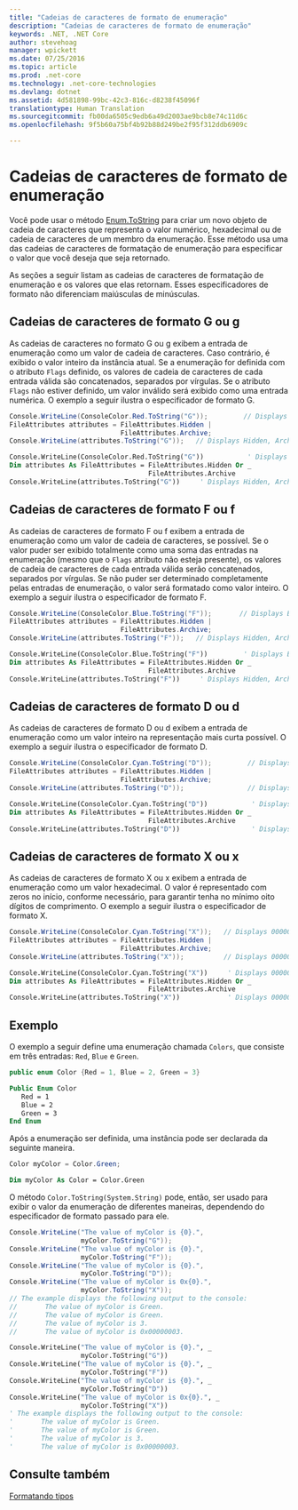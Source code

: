 ```yaml
---
title: "Cadeias de caracteres de formato de enumeração"
description: "Cadeias de caracteres de formato de enumeração"
keywords: .NET, .NET Core
author: stevehoag
manager: wpickett
ms.date: 07/25/2016
ms.topic: article
ms.prod: .net-core
ms.technology: .net-core-technologies
ms.devlang: dotnet
ms.assetid: 4d581898-99bc-42c3-816c-d8238f45096f
translationtype: Human Translation
ms.sourcegitcommit: fb00da6505c9edb6a49d2003ae9bcb8e74c11d6c
ms.openlocfilehash: 9f5b60a75bf4b92b88d249be2f95f312ddb6909c

---
```


# <a name="enumeration-format-strings"></a>Cadeias de caracteres de formato de enumeração

Você pode usar o método [Enum.ToString](xref:System.Enum.ToString) para criar um novo objeto de cadeia de caracteres que representa o valor numérico, hexadecimal ou de cadeia de caracteres de um membro da enumeração. Esse método usa uma das cadeias de caracteres de formatação de enumeração para especificar o valor que você deseja que seja retornado.

As seções a seguir listam as cadeias de caracteres de formatação de enumeração e os valores que elas retornam. Esses especificadores de formato não diferenciam maiúsculas de minúsculas.

## <a name="the-g-or-g-format-strings"></a>Cadeias de caracteres de formato G ou g

As cadeias de caracteres no formato G ou g exibem a entrada de enumeração como um valor de cadeia de caracteres. Caso contrário, é exibido o valor inteiro da instância atual. Se a enumeração for definida com o atributo `Flags` definido, os valores de cadeia de caracteres de cada entrada válida são concatenados, separados por vírgulas. Se o atributo `Flags` não estiver definido, um valor inválido será exibido como uma entrada numérica. O exemplo a seguir ilustra o especificador de formato G.

```csharp
Console.WriteLine(ConsoleColor.Red.ToString("G"));         // Displays Red
FileAttributes attributes = FileAttributes.Hidden |
                            FileAttributes.Archive;
Console.WriteLine(attributes.ToString("G"));   // Displays Hidden, Archive
```

```vb
Console.WriteLine(ConsoleColor.Red.ToString("G"))           ' Displays Red
Dim attributes As FileAttributes = FileAttributes.Hidden Or _
                                   FileAttributes.Archive
Console.WriteLine(attributes.ToString("G"))     ' Displays Hidden, Archive
```

## <a name="the-f-or-f-format-strings"></a>Cadeias de caracteres de formato F ou f

As cadeias de caracteres de formato F ou f exibem a entrada de enumeração como um valor de cadeia de caracteres, se possível. Se o valor puder ser exibido totalmente como uma soma das entradas na enumeração (mesmo que o `Flags` atributo não esteja presente), os valores de cadeia de caracteres de cada entrada válida serão concatenados, separados por vírgulas. Se não puder ser determinado completamente pelas entradas de enumeração, o valor será formatado como valor inteiro. O exemplo a seguir ilustra o especificador de formato F.

```csharp
Console.WriteLine(ConsoleColor.Blue.ToString("F"));       // Displays Blue
FileAttributes attributes = FileAttributes.Hidden | 
                            FileAttributes.Archive;
Console.WriteLine(attributes.ToString("F"));   // Displays Hidden, Archive
```

```vb
Console.WriteLine(ConsoleColor.Blue.ToString("F"))         ' Displays Blue
Dim attributes As FileAttributes = FileAttributes.Hidden Or _
                                   FileAttributes.Archive
Console.WriteLine(attributes.ToString("F"))     ' Displays Hidden, Archive
```

## <a name="the-d-or-d-format-strings"></a>Cadeias de caracteres de formato D ou d

As cadeias de caracteres de formato D ou d exibem a entrada de enumeração como um valor inteiro na representação mais curta possível. O exemplo a seguir ilustra o especificador de formato D.

```csharp
Console.WriteLine(ConsoleColor.Cyan.ToString("D"));         // Displays 11
FileAttributes attributes = FileAttributes.Hidden |
                            FileAttributes.Archive;
Console.WriteLine(attributes.ToString("D"));                // Displays 34
````

```vb
Console.WriteLine(ConsoleColor.Cyan.ToString("D"))           ' Displays 11
Dim attributes As FileAttributes = FileAttributes.Hidden Or _
                                   FileAttributes.Archive
Console.WriteLine(attributes.ToString("D"))                  ' Displays 34 
```

## <a name="the-x-or-x-format-strings"></a>Cadeias de caracteres de formato X ou x

As cadeias de caracteres de formato X ou x exibem a entrada de enumeração como um valor hexadecimal. O valor é representado com zeros no início, conforme necessário, para garantir tenha no mínimo oito dígitos de comprimento. O exemplo a seguir ilustra o especificador de formato X.

```csharp
Console.WriteLine(ConsoleColor.Cyan.ToString("X"));   // Displays 0000000B
FileAttributes attributes = FileAttributes.Hidden |
                            FileAttributes.Archive;
Console.WriteLine(attributes.ToString("X"));          // Displays 00000022
```

```vb
Console.WriteLine(ConsoleColor.Cyan.ToString("X"))     ' Displays 0000000B
Dim attributes As FileAttributes = FileAttributes.Hidden Or _
                                   FileAttributes.Archive
Console.WriteLine(attributes.ToString("X"))            ' Displays 00000022 
```

## <a name="example"></a>Exemplo

O exemplo a seguir define uma enumeração chamada `Colors`, que consiste em três entradas: `Red`, `Blue` e `Green`.

 ```csharp
 public enum Color {Red = 1, Blue = 2, Green = 3}
```

```vb
Public Enum Color
   Red = 1
   Blue = 2
   Green = 3
End Enum
```

Após a enumeração ser definida, uma instância pode ser declarada da seguinte maneira.

```csharp
Color myColor = Color.Green;
```

```vb
Dim myColor As Color = Color.Green
```

O método `Color.ToString(System.String)` pode, então, ser usado para exibir o valor da enumeração de diferentes maneiras, dependendo do especificador de formato passado para ele.

```csharp
Console.WriteLine("The value of myColor is {0}.", 
                  myColor.ToString("G"));
Console.WriteLine("The value of myColor is {0}.", 
                  myColor.ToString("F"));
Console.WriteLine("The value of myColor is {0}.", 
                  myColor.ToString("D"));
Console.WriteLine("The value of myColor is 0x{0}.", 
                  myColor.ToString("X"));
// The example displays the following output to the console:
//       The value of myColor is Green.
//       The value of myColor is Green.
//       The value of myColor is 3.
//       The value of myColor is 0x00000003.
```

```vb
Console.WriteLine("The value of myColor is {0}.", _
                  myColor.ToString("G"))
Console.WriteLine("The value of myColor is {0}.", _
                  myColor.ToString("F"))
Console.WriteLine("The value of myColor is {0}.", _
                  myColor.ToString("D"))
Console.WriteLine("The value of myColor is 0x{0}.", _
                  myColor.ToString("X"))
' The example displays the following output to the console:
'       The value of myColor is Green.
'       The value of myColor is Green.
'       The value of myColor is 3.
'       The value of myColor is 0x00000003. 
```

## <a name="see-also"></a>Consulte também

[Formatando tipos](formatting-types.md)




<!--HONumber=Nov16_HO5-->


